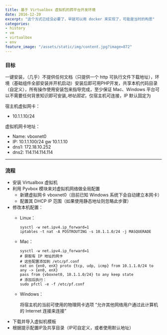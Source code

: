 ```yaml
---
title: 基于 Virtualbox 虚拟机的跨平台开发环境
date: 2016-12-20
excerpt: "这个方式已经没必要了，早就可以用 docker 来实现了，可能是当时的构思"
categories:
- history
- vm
- virtualbox
- env
feature_image: "/assets/static/img/content.jpg?image=872"
---
```

### 目标
一键安装，（几乎）不提供任何文档（只提供一个 http 可执行文件下载地址），环境（基础组件全部安装并开机启动）安装后即可用PHP开发，共享本机代码目录（自定义），所有操作使用安装包来指导完成，至少保证 Mac、Windows 平台可以不需要任何背景知识即可安装,*地址固定*，仅宿主机可连接，IP 默认固定为

宿主机虚拟网卡：
- 10.1.1.10/24

虚拟机网卡地址：
- Name: vboxnet0
- IP: 10.1.1.100/24 gw 10.1.1.10
- dns1: 172.18.10.252
- dns2: 114.114.114.114

---


### 流程

- 安装 Virtualbox 虚拟机
- 利用 Pyvbox 模块来对虚拟机网络做全局配置
   * 新建虚拟网卡 vboxnet0（目前已知 Windows 系统下会自动建立本网卡）
   * 配置其 DHCP IP 范围（如果使用静态地址则忽略此步骤）
- 修改本机配置：
   * Linux：
      ``` shell
      sysctl -w net.ipv4.ip_forward=1
      iptables -t nat -A POSTROUTING -s 10.1.1.0/24 -j MASQUERADE
      ```
   * Mac：
      ``` shell
      sysctl -w net.ipv4.ip_forward=1
      # 获取有 IP 地址的网卡
      # 这些配置添加到 /etc/pf.conf
      nat on {en0, enX} proto {tcp, udp, icmp} from 10.1.1.0/24 to any -> {en0, enX}
      pass from {vboxnet0, 10.1.1.0/24} to any keep state
      # 添加后执行：
      sudo pfctl -e -f /etc/pf.conf
      ```
   * Windows：

      将宿主机的当前可使用的物理网卡选项 “允许其他网络用户通过此计算机的 Internet 连接来连接”
- 下载并导入虚拟机模板
- 根据提示配置IP及共享目录（IP可自定义，或者使用默认地址）